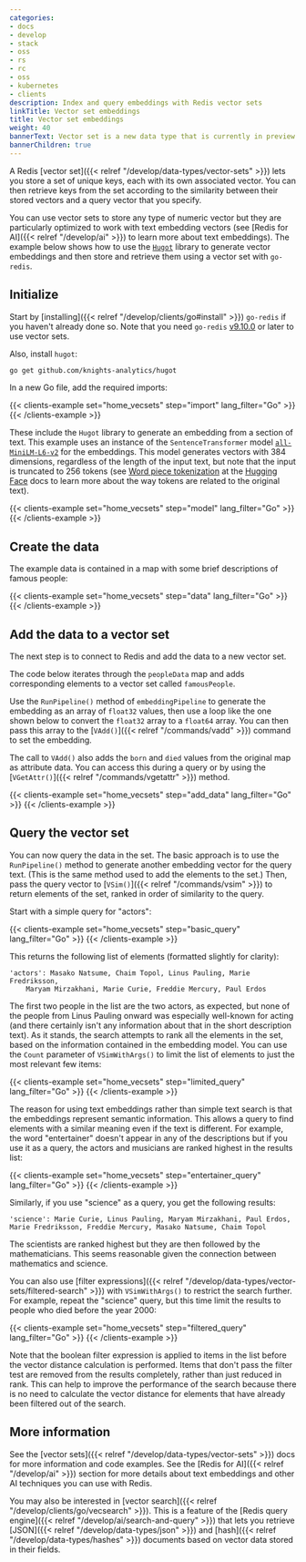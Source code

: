 ```yaml
---
categories:
- docs
- develop
- stack
- oss
- rs
- rc
- oss
- kubernetes
- clients
description: Index and query embeddings with Redis vector sets
linkTitle: Vector set embeddings
title: Vector set embeddings
weight: 40
bannerText: Vector set is a new data type that is currently in preview and may be subject to change.
bannerChildren: true
---
```


A Redis [vector set]({{< relref "/develop/data-types/vector-sets" >}}) lets
you store a set of unique keys, each with its own associated vector.
You can then retrieve keys from the set according to the similarity between
their stored vectors and a query vector that you specify.

You can use vector sets to store any type of numeric vector but they are
particularly optimized to work with text embedding vectors (see
[Redis for AI]({{< relref "/develop/ai" >}}) to learn more about text
embeddings). The example below shows how to use the
[`Hugot`](https://github.com/knights-analytics/hugot)
library to generate vector embeddings and then
store and retrieve them using a vector set with `go-redis`.

## Initialize

Start by [installing]({{< relref "/develop/clients/go#install" >}}) `go-redis` if you haven't already done so. Note that you need `go-redis`
[v9.10.0](https://github.com/redis/go-redis/releases/tag/v9.10.0)
or later to use vector sets.

Also, install `hugot`:

```bash
go get github.com/knights-analytics/hugot
```

In a new Go file, add the required imports:

{{< clients-example set="home_vecsets" step="import"  lang_filter="Go" >}}
{{< /clients-example >}}

These include the `Hugot` library to generate an embedding from a section of text.
This example uses an instance of the `SentenceTransformer` model
[`all-MiniLM-L6-v2`](https://huggingface.co/sentence-transformers/all-MiniLM-L6-v2)
for the embeddings. This model generates vectors with 384 dimensions, regardless
of the length of the input text, but note that the input is truncated to 256
tokens (see
[Word piece tokenization](https://huggingface.co/learn/nlp-course/en/chapter6/6)
at the [Hugging Face](https://huggingface.co/) docs to learn more about the way tokens
are related to the original text).

{{< clients-example set="home_vecsets" step="model" lang_filter="Go" >}}
{{< /clients-example >}}

## Create the data

The example data is contained in a map with some brief
descriptions of famous people:

{{< clients-example set="home_vecsets" step="data" lang_filter="Go" >}}
{{< /clients-example >}}

## Add the data to a vector set

The next step is to connect to Redis and add the data to a new vector set.

The code below iterates through the `peopleData` map and adds corresponding
elements to a vector set called `famousPeople`.

Use the
`RunPipeline()` method of `embeddingPipeline` to generate the
embedding as an array of `float32` values, then use a loop like the one
shown below to convert the `float32` array to a `float64` array.
You can then pass this array to the
[`VAdd()`]({{< relref "/commands/vadd" >}}) command to set the embedding.

The call to `VAdd()` also adds the `born` and `died` values from the
original map as attribute data. You can access this during a query
or by using the [`VGetAttr()`]({{< relref "/commands/vgetattr" >}}) method.

{{< clients-example set="home_vecsets" step="add_data" lang_filter="Go" >}}
{{< /clients-example >}}

## Query the vector set

You can now query the data in the set. The basic approach is to use the
`RunPipeline()` method to generate another embedding vector for the query text.
(This is the same method used to add the elements to the set.) Then, pass
the query vector to [`VSim()`]({{< relref "/commands/vsim" >}}) to return elements
of the set, ranked in order of similarity to the query.

Start with a simple query for "actors":

{{< clients-example set="home_vecsets" step="basic_query" lang_filter="Go" >}}
{{< /clients-example >}}

This returns the following list of elements (formatted slightly for clarity):

```
'actors': Masako Natsume, Chaim Topol, Linus Pauling, Marie Fredriksson,
    Maryam Mirzakhani, Marie Curie, Freddie Mercury, Paul Erdos
```

The first two people in the list are the two actors, as expected, but none of the
people from Linus Pauling onward was especially well-known for acting (and there certainly
isn't any information about that in the short description text).
As it stands, the search attempts to rank all the elements in the set, based
on the information contained in the embedding model.
You can use the `Count` parameter of `VSimWithArgs()` to limit the list of elements
to just the most relevant few items:

{{< clients-example set="home_vecsets" step="limited_query" lang_filter="Go" >}}
{{< /clients-example >}}

The reason for using text embeddings rather than simple text search
is that the embeddings represent semantic information. This allows a query
to find elements with a similar meaning even if the text is
different. For example, the word "entertainer" doesn't appear in any of the
descriptions but if you use it as a query, the actors and musicians are ranked
highest in the results list:

{{< clients-example set="home_vecsets" step="entertainer_query" lang_filter="Go" >}}
{{< /clients-example >}}

Similarly, if you use "science" as a query, you get the following results:

```
'science': Marie Curie, Linus Pauling, Maryam Mirzakhani, Paul Erdos,
Marie Fredriksson, Freddie Mercury, Masako Natsume, Chaim Topol
```

The scientists are ranked highest but they are then followed by the
mathematicians. This seems reasonable given the connection between mathematics
and science.

You can also use
[filter expressions]({{< relref "/develop/data-types/vector-sets/filtered-search" >}})
with `VSimWithArgs()` to restrict the search further. For example,
repeat the "science" query, but this time limit the results to people
who died before the year 2000:

{{< clients-example set="home_vecsets" step="filtered_query" lang_filter="Go" >}}
{{< /clients-example >}}

Note that the boolean filter expression is applied to items in the list
before the vector distance calculation is performed. Items that don't
pass the filter test are removed from the results completely, rather
than just reduced in rank. This can help to improve the performance of the
search because there is no need to calculate the vector distance for
elements that have already been filtered out of the search.

## More information

See the [vector sets]({{< relref "/develop/data-types/vector-sets" >}})
docs for more information and code examples. See the
[Redis for AI]({{< relref "/develop/ai" >}}) section for more details
about text embeddings and other AI techniques you can use with Redis.

You may also be interested in
[vector search]({{< relref "/develop/clients/go/vecsearch" >}}).
This is a feature of the
[Redis query engine]({{< relref "/develop/ai/search-and-query" >}})
that lets you retrieve
[JSON]({{< relref "/develop/data-types/json" >}}) and
[hash]({{< relref "/develop/data-types/hashes" >}}) documents based on
vector data stored in their fields.
